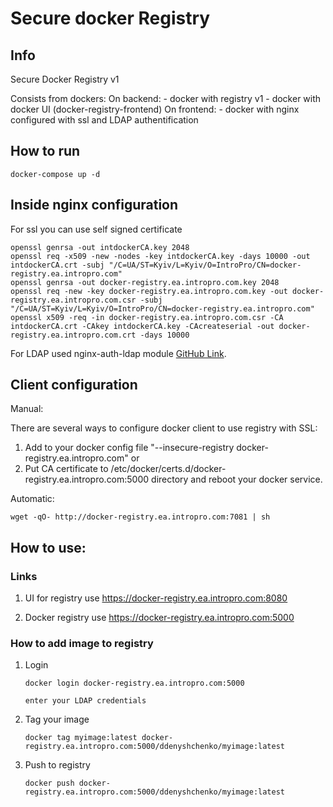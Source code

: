 # Secure docker Registry

## Info

Secure Docker Registry v1

Consists from dockers:
 On backend:
	- docker with registry v1
	- docker with docker UI (docker-registry-frontend)
 On frontend:
	- docker with nginx configured with ssl and LDAP authentification

## How to run

```
docker-compose up -d
```


## Inside nginx configuration

For ssl you can use self signed certificate

```
openssl genrsa -out intdockerCA.key 2048
openssl req -x509 -new -nodes -key intdockerCA.key -days 10000 -out intdockerCA.crt -subj "/C=UA/ST=Kyiv/L=Kyiv/O=IntroPro/CN=docker-registry.ea.intropro.com"
openssl genrsa -out docker-registry.ea.intropro.com.key 2048
openssl req -new -key docker-registry.ea.intropro.com.key -out docker-registry.ea.intropro.com.csr -subj "/C=UA/ST=Kyiv/L=Kyiv/O=IntroPro/CN=docker-registry.ea.intropro.com"
openssl x509 -req -in docker-registry.ea.intropro.com.csr -CA intdockerCA.crt -CAkey intdockerCA.key -CAcreateserial -out docker-registry.ea.intropro.com.crt -days 10000
```

For LDAP used nginx-auth-ldap module [GitHub Link](https://github.com/kvspb/nginx-auth-ldap).


## Client configuration

Manual:

There are several ways to configure docker client to use registry with SSL:
1. Add to your docker config file  "--insecure-registry docker-registry.ea.intropro.com"
or
2. Put CA certificate to /etc/docker/certs.d/docker-registry.ea.intropro.com:5000 directory and reboot your docker service.

Automatic:

```
wget -qO- http://docker-registry.ea.intropro.com:7081 | sh
```

## How to use:

### Links

1. UI for registry
use https://docker-registry.ea.intropro.com:8080

2. Docker registry
use https://docker-registry.ea.intropro.com:5000


### How to add image to registry

1. Login

	```
	docker login docker-registry.ea.intropro.com:5000

	enter your LDAP credentials
	```

2. Tag your image

	```
	docker tag myimage:latest docker-registry.ea.intropro.com:5000/ddenyshchenko/myimage:latest
	```

3. Push to registry

	```
	docker push docker-registry.ea.intropro.com:5000/ddenyshchenko/myimage:latest
	```